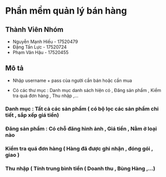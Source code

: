 # Phần mềm quản lý bán hàng
## Thành Viên Nhóm
+ Nguyễn Mạnh Hiếu - 17520479
+ Đặng Tấn Lực - 17520724
+ Phạm Văn Hậu - 17520455
## Mô tả 
+ Nhập username + pass của người cần bán hoặc cần mua 
* Có các thư mục : Danh mục danh sách hiện có , Đăng sản phẩm , Kiểm tra quá đơn hàng , Thu nhập ,...
### Danh mục : Tất cả các sản phẩm ( có bộ lọc các sản phẩm chi tiết , sắp xếp giá tiền)
### Đăng sản phẩm : Có chỗ đăng hình ảnh , Giá tiền , Nằm ở loại nào
### Kiểm tra quá đơn hàng ( Hàng đã được ghi nhận , đóng gói , giao )
### Thu nhập ( Tính trung bình tiền ( Doanh thu , Bùng Hàng ,...)
